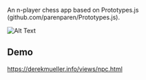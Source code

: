 
An n-player chess app based on Prototypes.js (github.com/parenparen/Prototypes.js).

![Alt Text](https://github.com/parenparen/nplayerchess/raw/master/demo.gif)

## Demo 

https://derekmueller.info/views/npc.html

